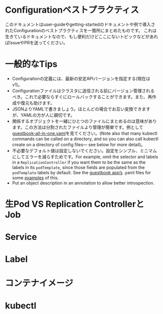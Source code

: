 Configurationベストプラクティス
===============================

このドキュメントはuser-guideやgetting-startedのドキュメントや例で導入されたConfigurationのベストプラクティスを一箇所にまとめたものです。
これは生きているドキュメントなので、もし便利だけどここにないトピックなどがあればIssueやPRを送ってください。

# 一般的なTips
* Configurationの定義には、最新の安定APIバージョンを指定する(現在はv1)。
* Configurationファイルはクラスタに送信される前にバージョン管理されるべき。これで必要ならすぐにロールバックすることができます。また、再作成や復元も助けます。
* JSONよりYAMLで書きましょう。ほとんどの場合でお互い変換できますが、YAMLの方が人に親切です。
* 関係するオブジェクトを一緒にひとつのファイルにまとめるのは意味があります。この方法は分割されたファイルより管理が簡単です。例として[guestbook-all-in-one.yaml](https://github.com/kubernetes/kubernetes/tree/master/examples/guestbook/all-in-one/guestbook-all-in-one.yaml)を見てください。(Note also that many kubectl commands can be called on a directory, and so you can also call kubectl create on a directory of config files— see below for more detail)。
* 不必要なデフォルト値は設定しないでください。設定をシンプル、ミニマムにしてエラーを減らすためです。For example, omit the selector and labels in a `ReplicationController` if you want them to be the same as the labels in its `podTemplate`, since those fields are populated from the `podTemplate` labels by default. See the [guestbook app’s](https://github.com/kubernetes/kubernetes/tree/master/examples/guestbook/) .yaml files for some [examples](https://github.com/kubernetes/kubernetes/tree/master/examples/guestbook/frontend-deployment.yaml) of this.
* Put an object description in an annotation to allow better introspection.

# 生Pod VS Replication ControllerとJob

# Service

# Label

# コンテナイメージ

# kubectl
